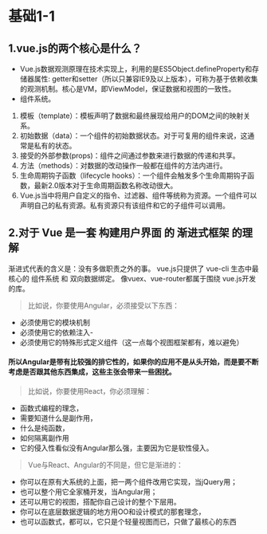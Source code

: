 # 基础1-1

## 1.vue.js的两个核心是什么？
- Vue.js数据观测原理在技术实现上，利用的是ES5Object.defineProperty和存储器属性: getter和setter（所以只兼容IE9及以上版本），可称为基于依赖收集的观测机制。核心是VM，即ViewModel，保证数据和视图的一致性。
- 组件系统。
1. 模板（template）：模板声明了数据和最终展现给用户的DOM之间的映射关系。
2. 初始数据（data）：一个组件的初始数据状态。对于可复用的组件来说，这通常是私有的状态。
3. 接受的外部参数(props)：组件之间通过参数来进行数据的传递和共享。
4. 方法（methods）：对数据的改动操作一般都在组件的方法内进行。
5. 生命周期钩子函数（lifecycle hooks）：一个组件会触发多个生命周期钩子函数，最新2.0版本对于生命周期函数名称改动很大。
6. Vue.js当中将用户自定义的指令、过滤器、组件等统称为资源。一个组件可以声明自己的私有资源。私有资源只有该组件和它的子组件可以调用。

## 2.对于 Vue 是一套 构建用户界面 的 渐进式框架 的理解
渐进式代表的含义是：没有多做职责之外的事。
vue.js只提供了 vue-cli 生态中最核心的 组件系统 和 双向数据绑定。
像vuex、vue-router都属于围绕 vue.js开发的库。
>比如说，你要使用Angular，必须接受以下东西：
- 必须使用它的模块机制
- 必须使用它的依赖注入-
- 必须使用它的特殊形式定义组件（这一点每个视图框架都有，难以避免）
#### 所以Angular是带有比较强的排它性的，如果你的应用不是从头开始，而是要不断考虑是否跟其他东西集成，这些主张会带来一些困扰。
>比如说，你要使用React，你必须理解：
- 函数式编程的理念，
- 需要知道什么是副作用，
- 什么是纯函数，
- 如何隔离副作用
- 它的侵入性看似没有Angular那么强，主要因为它是软性侵入。
>Vue与React、Angular的不同是，但它是渐进的：
- 你可以在原有大系统的上面，把一两个组件改用它实现，当jQuery用；
- 也可以整个用它全家桶开发，当Angular用；
- 还可以用它的视图，搭配你自己设计的整个下层用。
- 你可以在底层数据逻辑的地方用OO和设计模式的那套理念，
- 也可以函数式，都可以，它只是个轻量视图而已，只做了最核心的东西